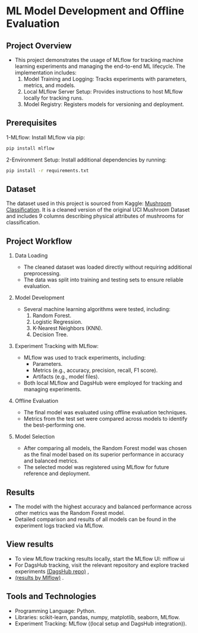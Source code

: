 # ML Model Development and Offline Evaluation


## Project Overview
- This project demonstrates the usage of MLflow for tracking machine learning experiments and managing the end-to-end ML lifecycle. The implementation includes:
   1. Model Training and Logging: Tracks experiments with parameters, metrics, and models.
   2. Local MLflow Server Setup: Provides instructions to host MLflow locally for tracking runs.
   3. Model Registry: Registers models for versioning and deployment.

## Prerequisites
1-MLflow: Install MLflow via pip:
```bash
pip install mlflow
```
2-Environment Setup: Install additional dependencies by running:
```bash
pip install -r requirements.txt
```


## Dataset
The dataset used in this project is sourced from Kaggle: [Mushroom Classification](https://www.kaggle.com/datasets/prishasawhney/mushroom-dataset). It is a cleaned version of the original UCI Mushroom Dataset and includes 9 columns describing physical attributes of mushrooms for classification.

## Project Workflow

1. Data Loading
   - The cleaned dataset was loaded directly without requiring additional preprocessing.
   - The data was split into training and testing sets to ensure reliable evaluation.

2. Model Development
   - Several machine learning algorithms were tested, including:
      1. Random Forest.
      2. Logistic Regression.
      3. K-Nearest Neighbors (KNN).
      4. Decision Tree.

3. Experiment Tracking with MLflow:
   - MLflow was used to track experiments, including:
     - Parameters.
     - Metrics (e.g., accuracy, precision, recall, F1 score).
     - Artifacts (e.g., model files).
   - Both local MLflow and DagsHub were employed for tracking and managing experiments.

5. Offline Evaluation
   - The final model was evaluated using offline evaluation techniques.
   - Metrics from the test set were compared across models to identify the best-performing one.

6. Model Selection
   - After comparing all models, the Random Forest model was chosen as the final model based on its superior performance in accuracy and balanced metrics.
   - The selected model was registered using MLflow for future reference and deployment.

## Results
   - The model with the highest accuracy and balanced performance across other metrics was the Random Forest model.
   - Detailed comparison and results of all models can be found in the experiment logs tracked via MLflow.

## View results
   - To view MLflow tracking results locally, start the MLflow UI: mlflow ui
   - For DagsHub tracking, visit the relevant repository and explore tracked experiments [(DagsHub repo)](https://dagshub.com/AhmadMaraqa20/Mlflow_Dagshub) ,
   - [(results by Mlflow)]([https://dagshub.com/AhmadMaraqa20/Mlflow_Dagshub](https://dagshub.com/AhmadMaraqa20/Mlflow_Dagshub.mlflow/#/experiments/0?searchFilter=&orderByKey=attributes.start_time&orderByAsc=false&startTime=ALL&lifecycleFilter=Active&modelVersionFilter=All+Runs&datasetsFilter=W10%3D)) .



## Tools and Technologies
   - Programming Language: Python.
   - Libraries: scikit-learn, pandas, numpy, matplotlib, seaborn, MLflow.
   - Experiment Tracking: MLflow ((local setup and DagsHub integration)).

